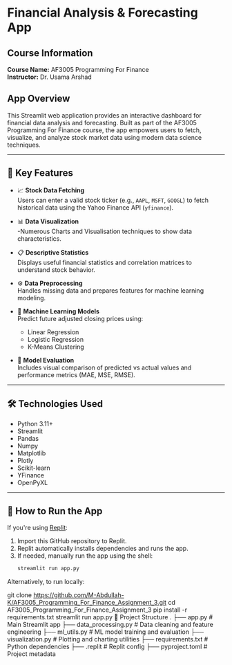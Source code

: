 # Financial Analysis & Forecasting App

## Course Information
**Course Name:** AF3005 Programming For Finance  
**Instructor:** Dr. Usama Arshad  

## App Overview

This Streamlit web application provides an interactive dashboard for financial data analysis and forecasting. Built as part of the AF3005 Programming For Finance course, the app empowers users to fetch, visualize, and analyze stock market data using modern data science techniques.

---

## 🔧 Key Features

- 📈 **Stock Data Fetching**  
  Users can enter a valid stock ticker (e.g., `AAPL`, `MSFT`, `GOOGL`) to fetch historical data using the Yahoo Finance API (`yfinance`).

- 📊 **Data Visualization**  
    -Numerous Charts and Visualisation techniques to show data characteristics.

- 📋 **Descriptive Statistics**  
  Displays useful financial statistics and correlation matrices to understand stock behavior.

- ⚙️ **Data Preprocessing**  
  Handles missing data and prepares features for machine learning modeling.

- 🤖 **Machine Learning Models**  
  Predict future adjusted closing prices using:
  - Linear Regression  
  - Logistic Regression 
  - K-Means Clustering 

- 🎯 **Model Evaluation**  
  Includes visual comparison of predicted vs actual values and performance metrics (MAE, MSE, RMSE).

---

## 🛠 Technologies Used

- Python 3.11+
- Streamlit
- Pandas
- Numpy
- Matplotlib
- Plotly
- Scikit-learn
- YFinance
- OpenPyXL

---

## 🚀 How to Run the App

If you're using [Replit](https://replit.com):

1. Import this GitHub repository to Replit.
2. Replit automatically installs dependencies and runs the app.
3. If needed, manually run the app using the shell:
   ```bash
   streamlit run app.py
Alternatively, to run locally:

git clone https://github.com/M-Abdullah-K/AF3005_Programming_For_Finance_Assignment_3.git
cd AF3005_Programming_For_Finance_Assignment_3
pip install -r requirements.txt
streamlit run app.py
📁 Project Structure
.
├── app.py                 # Main Streamlit app
├── data_processing.py     # Data cleaning and feature engineering
├── ml_utils.py            # ML model training and evaluation
├── visualization.py       # Plotting and charting utilities
├── requirements.txt       # Python dependencies
├── .replit                # Replit config
├── pyproject.toml         # Project metadata
